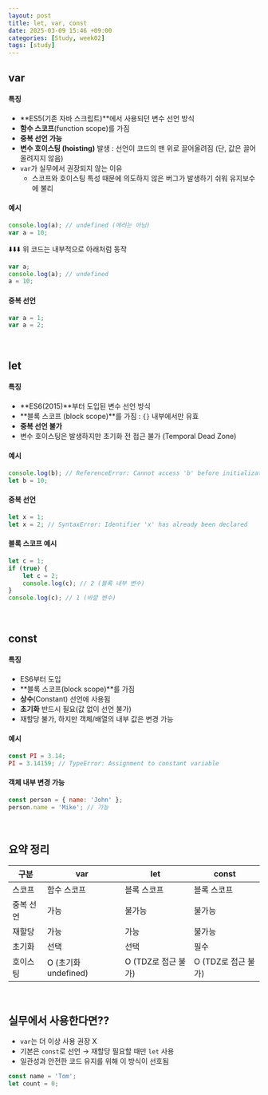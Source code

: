 ```yaml
---
layout: post
title: let, var, const
date: 2025-03-09 15:46 +09:00
categories: [Study, week02]
tags: [study]     
---
```


## var

#### 특징
- **ES5(기존 자바 스크립트)**에서 사용되던 변수 선언 방식
- **함수 스코프**(function scope)를 가짐
- **중복 선언 가능**
- **변수 호이스팅 (hoisting)** 발생 : 선언이 코드의 맨 위로 끌어올려짐 (단, 값은 끌어올려지지 않음)
- `var`가 실무에서 권장되지 않는 이유
  - 스코프와 호이스팅 특성 때문에 의도하지 않은 버그가 발생하기 쉬워 유지보수에 불리

#### 예시

```javascript
console.log(a); // undefined (에러는 아님)
var a = 10;
```

⬇️⬇️⬇️ 위 코드는 내부적으로 아래처럼 동작

```javascript
var a;
console.log(a); // undefined
a = 10;
```

#### 중복 선언

```javascript
var a = 1;
var a = 2;
```

<br>

## let

#### 특징

- **ES6(2015)**부터 도입된 변수 선언 방식
- **블록 스코프 (block scope)**를 가짐 : `{}` 내부에서만 유효
- **중복 선언 불가**
- 변수 호이스팅은 발생하지만 초기화 전 접근 불가 (Temporal Dead Zone)

#### 예시

```javascript
console.log(b); // ReferenceError: Cannot access 'b' before initialization
let b = 10;
```

#### 중복 선언

```javascript
let x = 1;
let x = 2; // SyntaxError: Identifier 'x' has already been declared
```

#### 블록 스코프 예시

```javascript
let c = 1;
if (true) {
    let c = 2;
    console.log(c); // 2 (블록 내부 변수)
}
console.log(c); // 1 (바깥 변수)
```

<br>

## const

#### 특징

- ES6부터 도입
- **블록 스코프(block scope)**를 가짐
- **상수**(Constant) 선언에 사용됨
- **초기화** 반드시 필요(값 없이 선언 불가)
- 재할당 불가, 하지만 객체/배열의 내부 값은 변경 가능

#### 예시

```javascript
const PI = 3.14;
PI = 3.14159; // TypeError: Assignment to constant variable
```

#### 객체 내부 변경 가능

```javascript
const person = { name: 'John' };
person.name = 'Mike'; // 가능
```

<br>

## 요약 정리

| 구분 | var | let | const |
|-|-|-|-|
| 스코프 | 함수 스코프 | 블록 스코프 | 블록 스코프 |
| 중복 선언 | 가능 | 불가능 | 불가능 |
| 재할당 | 가능 | 가능 | 불가능 |
| 초기화 | 선택 | 선택 | 필수 |
| 호이스팅 | O (초기화 undefined) | O (TDZ로 접근 불가) | O (TDZ로 접근 불가) |

<br>

## 실무에서 사용한다면??

- `var`는 더 이상 사용 권장 X
- 기본은 `const`로 선언 → 재할당 필요할 때만 `let` 사용
- 일관성과 안전한 코드 유지를 위해 이 방식이 선호됨

```javascript
const name = 'Tom';
let count = 0;
```

